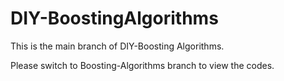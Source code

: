 # DIY-BoostingAlgorithms

This is the main branch of DIY-Boosting Algorithms.

Please switch to Boosting-Algorithms branch to view the codes.
